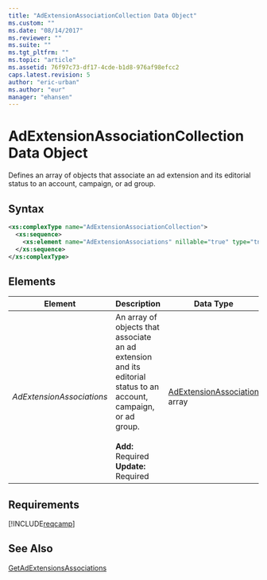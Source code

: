```yaml
---
title: "AdExtensionAssociationCollection Data Object"
ms.custom: ""
ms.date: "08/14/2017"
ms.reviewer: ""
ms.suite: ""
ms.tgt_pltfrm: ""
ms.topic: "article"
ms.assetid: 76f97c73-df17-4cde-b1d8-976af98efcc2
caps.latest.revision: 5
author: "eric-urban"
ms.author: "eur"
manager: "ehansen"
---
```

# AdExtensionAssociationCollection Data Object
Defines an array of objects that associate an ad extension and its editorial status to an account, campaign, or ad group.

## Syntax

```xml
<xs:complexType name="AdExtensionAssociationCollection">
  <xs:sequence>
    <xs:element name="AdExtensionAssociations" nillable="true" type="tns:ArrayOfAdExtensionAssociation" />
  </xs:sequence>
</xs:complexType>
```

## <a name="Elements"></a>Elements

|Element|Description|Data Type|
|-----------|---------------|-------------|
|*AdExtensionAssociations*|An array of objects that associate an ad extension and its editorial status to an account, campaign, or ad group.<br/><br/>**Add:** Required<br/>**Update:** Required|[AdExtensionAssociation](../campaign-api/adextensionassociation-data-object.md) array|

## Requirements
[!INCLUDE[reqcamp](../campaign-api/includes/reqcamp.md)]

## See Also
[GetAdExtensionsAssociations](../campaign-api/getadextensionsassociations-service-operation.md)


